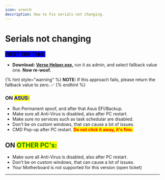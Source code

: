 ```yaml
---
icon: wrench
description: How to Fix serials not changing.
---
```


# Serials not changing

### <mark style="background-color:blue;">FIRST TRY THIS:</mark>

* **Download:** [**Verse Helper.exe,**](https://mega.nz/file/aARgSIBT#22yahzKkhXXx80ODG4y6L2b680MoGmy89DwfuZ6eBWA) run it as admin, and select fallback value one. **Now re-woof.**

{% hint style="warning" %}
**NOTE:** If this approach fails, please return the fallback value to zero. ✅
{% endhint %}

### ON <mark style="color:blue;">ASUS:</mark>

* Run Permanent spoof, and after that Asus EFI/Backup.
* Make sure all Anti-Virus is disabled, also after PC restart.
* Make sure no services such as task schedular are disabled.
* Don't be on custom windows, that can cause a lot of issues.
* CMD Pop-up after PC restart. <mark style="color:red;">**Do not click it away, it's fine.**</mark>

## ON <mark style="color:green;">OTHER PC's:</mark>

* Make sure all Anti-Virus is disabled, also after PC restart.
* Don't be on custom windows, that can cause a lot of issues.
* Your Motherboard is not supported for this version (open ticket)

***
